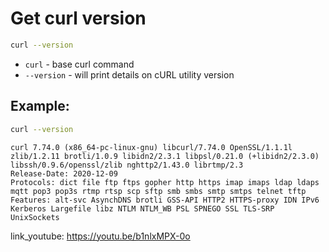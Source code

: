 # Get curl version

```bash
curl --version
```

- `curl` - base curl command
- `--version` - will print details on cURL utility version

## Example: 
```bash
curl --version
```
```
curl 7.74.0 (x86_64-pc-linux-gnu) libcurl/7.74.0 OpenSSL/1.1.1l zlib/1.2.11 brotli/1.0.9 libidn2/2.3.1 libpsl/0.21.0 (+libidn2/2.3.0) libssh/0.9.6/openssl/zlib nghttp2/1.43.0 librtmp/2.3
Release-Date: 2020-12-09
Protocols: dict file ftp ftps gopher http https imap imaps ldap ldaps mqtt pop3 pop3s rtmp rtsp scp sftp smb smbs smtp smtps telnet tftp 
Features: alt-svc AsynchDNS brotli GSS-API HTTP2 HTTPS-proxy IDN IPv6 Kerberos Largefile libz NTLM NTLM_WB PSL SPNEGO SSL TLS-SRP UnixSockets
```

link_youtube: https://youtu.be/b1nlxMPX-0o
